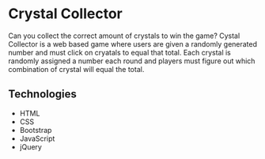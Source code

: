# Crystal Collector
Can you collect the correct amount of crystals to win the game? Cystal Collector is a web based game where users are given a randomly generated number and must click on cryatals to equal that total. Each crystal is randomly assigned a number each round and players must figure out which combination of crystal will equal the total.

## Technologies
- HTML
- CSS
- Bootstrap
- JavaScript
- jQuery

